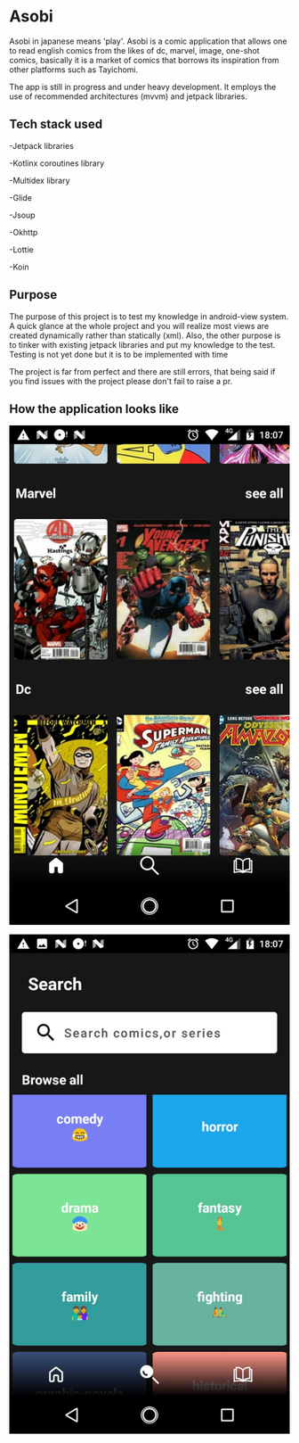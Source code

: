 # Asobi

Asobi  in japanese means 'play'.
Asobi is a comic application that allows one to read
english comics from the likes of dc, marvel, image, one-shot comics, basically it is a market of comics that borrows its inspiration
from other platforms such as Tayichomi.

The app is still in progress and under heavy development.
It employs the use of recommended architectures (mvvm) and jetpack libraries.

## Tech stack used

-Jetpack libraries

-Kotlinx coroutines library

-Multidex library

-Glide

-Jsoup

-Okhttp

-Lottie

-Koin

## Purpose
The purpose of this project is to test my knowledge in android-view system. A quick glance at the whole project and you will realize
most views are created dynamically rather than statically (xml).
Also, the other purpose is to tinker with existing jetpack libraries and put my knowledge to the test.
Testing is not yet done but it is to be implemented with time

The project is far from perfect and there are still errors, that being said if you find issues with
the project please don't fail to raise a pr.


## How the application looks like
![](https://github.com/GibsonRuitiari/Asobi/blob/master/art/one.jpg)

![](https://github.com/GibsonRuitiari/Asobi/blob/master/art/two.jpg)
